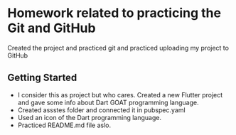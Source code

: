 # Homework related to practicing the Git and GitHub

Created the project and practiced git and practiced uploading my project to GitHub

## Getting Started

- I consider this as project but who cares. Created a new Flutter project and gave some info about Dart GOAT programming language.
- Created assstes folder and connected it in pubspec.yaml 
- Used an icon of the Dart programming language.
- Practiced README.md file aslo.
